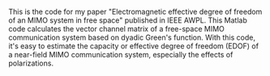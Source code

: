 This is the code for my paper "Electromagnetic effective degree of freedom of an MIMO system in free space" published in IEEE AWPL. This Matlab code calculates the vector channel matrix of a free-space MIMO communication system based on dyadic Green's function. With this code, it's easy to estimate the capacity or effective degree of freedom (EDOF) of a near-field MIMO communication system, especially the effects of polarizations.
